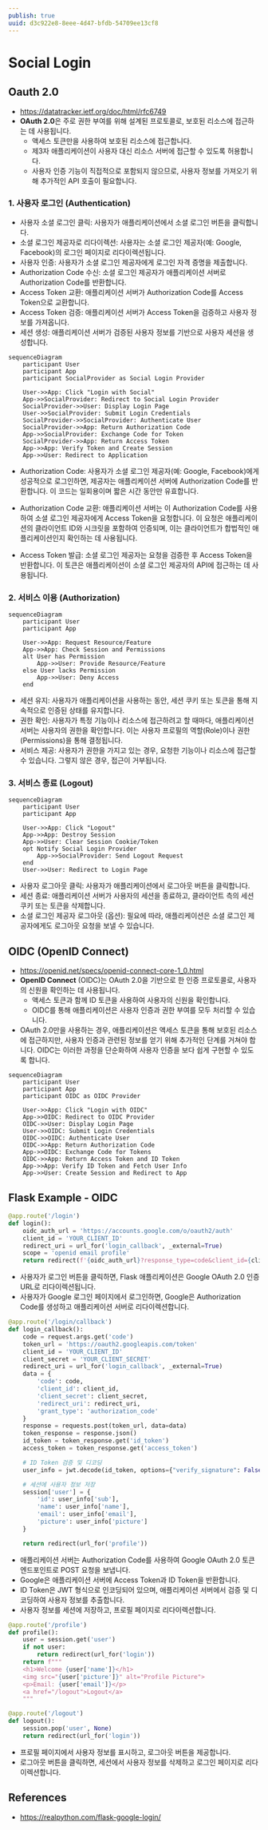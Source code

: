 ```yaml
---
publish: true
uuid: d3c922e8-8eee-4d47-bfdb-54709ee13cf8
---
```


# Social Login

## Oauth 2.0

- <https://datatracker.ietf.org/doc/html/rfc6749>
- **OAuth 2.0**은 주로 권한 부여를 위해 설계된 프로토콜로, 보호된 리소스에 접근하는 데 사용됩니다.
    - 액세스 토큰만을 사용하여 보호된 리소스에 접근합니다.
    - 제3자 애플리케이션이 사용자 대신 리소스 서버에 접근할 수 있도록 허용합니다.
    - 사용자 인증 기능이 직접적으로 포함되지 않으므로, 사용자 정보를 가져오기 위해 추가적인 API 호출이 필요합니다.

### 1. 사용자 로그인 (Authentication)

- 사용자 소셜 로그인 클릭: 사용자가 애플리케이션에서 소셜 로그인 버튼을 클릭합니다.
- 소셜 로그인 제공자로 리다이렉션: 사용자는 소셜 로그인 제공자(예: Google, Facebook)의 로그인 페이지로 리다이렉션됩니다.
- 사용자 인증: 사용자가 소셜 로그인 제공자에게 로그인 자격 증명을 제출합니다.
- Authorization Code 수신: 소셜 로그인 제공자가 애플리케이션 서버로 Authorization Code를 반환합니다.
- Access Token 교환: 애플리케이션 서버가 Authorization Code를 Access Token으로 교환합니다.
- Access Token 검증: 애플리케이션 서버가 Access Token을 검증하고 사용자 정보를 가져옵니다.
- 세션 생성: 애플리케이션 서버가 검증된 사용자 정보를 기반으로 사용자 세션을 생성합니다.

~~~mermaid
sequenceDiagram
    participant User
    participant App
    participant SocialProvider as Social Login Provider

    User->>App: Click "Login with Social"
    App->>SocialProvider: Redirect to Social Login Provider
    SocialProvider->>User: Display Login Page
    User->>SocialProvider: Submit Login Credentials
    SocialProvider->>SocialProvider: Authenticate User
    SocialProvider->>App: Return Authorization Code
    App->>SocialProvider: Exchange Code for Token
    SocialProvider->>App: Return Access Token
    App->>App: Verify Token and Create Session
    App->>User: Redirect to Application
~~~

- Authorization Code: 사용자가 소셜 로그인 제공자(예: Google, Facebook)에게 성공적으로 로그인하면, 제공자는 애플리케이션 서버에 Authorization Code를 반환합니다. 이 코드는 일회용이며 짧은 시간 동안만 유효합니다.

- Authorization Code 교환: 애플리케이션 서버는 이 Authorization Code를 사용하여 소셜 로그인 제공자에게 Access Token을 요청합니다. 이 요청은 애플리케이션의 클라이언트 ID와 시크릿을 포함하여 인증되며, 이는 클라이언트가 합법적인 애플리케이션인지 확인하는 데 사용됩니다.

- Access Token 발급: 소셜 로그인 제공자는 요청을 검증한 후 Access Token을 반환합니다. 이 토큰은 애플리케이션이 소셜 로그인 제공자의 API에 접근하는 데 사용됩니다.

### 2. 서비스 이용 (Authorization)

~~~mermaid
sequenceDiagram
    participant User
    participant App

    User->>App: Request Resource/Feature
    App->>App: Check Session and Permissions
    alt User has Permission
        App->>User: Provide Resource/Feature
    else User lacks Permission
        App->>User: Deny Access
    end
~~~

- 세션 유지: 사용자가 애플리케이션을 사용하는 동안, 세션 쿠키 또는 토큰을 통해 지속적으로 인증된 상태를 유지합니다.
- 권한 확인: 사용자가 특정 기능이나 리소스에 접근하려고 할 때마다, 애플리케이션 서버는 사용자의 권한을 확인합니다. 이는 사용자 프로필의 역할(Role)이나 권한(Permissions)을 통해 결정됩니다.
- 서비스 제공: 사용자가 권한을 가지고 있는 경우, 요청한 기능이나 리소스에 접근할 수 있습니다. 그렇지 않은 경우, 접근이 거부됩니다.

### 3. 서비스 종료 (Logout)

~~~mermaid
sequenceDiagram
    participant User
    participant App

    User->>App: Click "Logout"
    App->>App: Destroy Session
    App->>User: Clear Session Cookie/Token
    opt Notify Social Login Provider
        App->>SocialProvider: Send Logout Request
    end
    User->>User: Redirect to Login Page
~~~

- 사용자 로그아웃 클릭: 사용자가 애플리케이션에서 로그아웃 버튼을 클릭합니다.
- 세션 종료: 애플리케이션 서버가 사용자의 세션을 종료하고, 클라이언트 측의 세션 쿠키 또는 토큰을 삭제합니다.
- 소셜 로그인 제공자 로그아웃 (옵션): 필요에 따라, 애플리케이션은 소셜 로그인 제공자에게도 로그아웃 요청을 보낼 수 있습니다.

## OIDC (OpenID Connect)

- <https://openid.net/specs/openid-connect-core-1_0.html>
- **OpenID Connect** (OIDC)는 OAuth 2.0을 기반으로 한 인증 프로토콜로, 사용자의 신원을 확인하는 데 사용됩니다.
    - 액세스 토큰과 함께 ID 토큰을 사용하여 사용자의 신원을 확인합니다.
    - OIDC를 통해 애플리케이션은 사용자 인증과 권한 부여를 모두 처리할 수 있습니다.
- OAuth 2.0만을 사용하는 경우, 애플리케이션은 액세스 토큰을 통해 보호된 리소스에 접근하지만, 사용자 인증과 관련된 정보를 얻기 위해 추가적인 단계를 거쳐야 합니다. OIDC는 이러한 과정을 단순화하여 사용자 인증을 보다 쉽게 구현할 수 있도록 합니다.

~~~mermaid
sequenceDiagram
    participant User
    participant App
    participant OIDC as OIDC Provider

    User->>App: Click "Login with OIDC"
    App->>OIDC: Redirect to OIDC Provider
    OIDC->>User: Display Login Page
    User->>OIDC: Submit Login Credentials
    OIDC->>OIDC: Authenticate User
    OIDC->>App: Return Authorization Code
    App->>OIDC: Exchange Code for Tokens
    OIDC->>App: Return Access Token and ID Token
    App->>App: Verify ID Token and Fetch User Info
    App->>User: Create Session and Redirect to App
~~~

## Flask Example - OIDC

~~~python
@app.route('/login')
def login():
    oidc_auth_url = 'https://accounts.google.com/o/oauth2/auth'
    client_id = 'YOUR_CLIENT_ID'
    redirect_uri = url_for('login_callback', _external=True)
    scope = 'openid email profile'
    return redirect(f'{oidc_auth_url}?response_type=code&client_id={client_id}&redirect_uri={redirect_uri}&scope={scope}')

~~~

- 사용자가 로그인 버튼을 클릭하면, Flask 애플리케이션은 Google OAuth 2.0 인증 URL로 리다이렉션됩니다.
- 사용자가 Google 로그인 페이지에서 로그인하면, Google은 Authorization Code를 생성하고 애플리케이션 서버로 리다이렉션합니다.

~~~python
@app.route('/login/callback')
def login_callback():
    code = request.args.get('code')
    token_url = 'https://oauth2.googleapis.com/token'
    client_id = 'YOUR_CLIENT_ID'
    client_secret = 'YOUR_CLIENT_SECRET'
    redirect_uri = url_for('login_callback', _external=True)
    data = {
        'code': code,
        'client_id': client_id,
        'client_secret': client_secret,
        'redirect_uri': redirect_uri,
        'grant_type': 'authorization_code'
    }
    response = requests.post(token_url, data=data)
    token_response = response.json()
    id_token = token_response.get('id_token')
    access_token = token_response.get('access_token')

    # ID Token 검증 및 디코딩
    user_info = jwt.decode(id_token, options={"verify_signature": False})

    # 세션에 사용자 정보 저장
    session['user'] = {
        'id': user_info['sub'],
        'name': user_info['name'],
        'email': user_info['email'],
        'picture': user_info['picture']
    }

    return redirect(url_for('profile'))
~~~

- 애플리케이션 서버는 Authorization Code를 사용하여 Google OAuth 2.0 토큰 엔드포인트로 POST 요청을 보냅니다.
- Google은 애플리케이션 서버에 Access Token과 ID Token을 반환합니다.
- ID Token은 JWT 형식으로 인코딩되어 있으며, 애플리케이션 서버에서 검증 및 디코딩하여 사용자 정보를 추출합니다.
- 사용자 정보를 세션에 저장하고, 프로필 페이지로 리다이렉션합니다.

~~~python
@app.route('/profile')
def profile():
    user = session.get('user')
    if not user:
        return redirect(url_for('login'))
    return f"""
    <h1>Welcome {user['name']}</h1>
    <img src="{user['picture']}" alt="Profile Picture">
    <p>Email: {user['email']}</p>
    <a href="/logout">Logout</a>
    """

@app.route('/logout')
def logout():
    session.pop('user', None)
    return redirect(url_for('login'))
~~~

- 프로필 페이지에서 사용자 정보를 표시하고, 로그아웃 버튼을 제공합니다.
- 로그아웃 버튼을 클릭하면, 세션에서 사용자 정보를 삭제하고 로그인 페이지로 리다이렉션합니다.

## References

- <https://realpython.com/flask-google-login/>